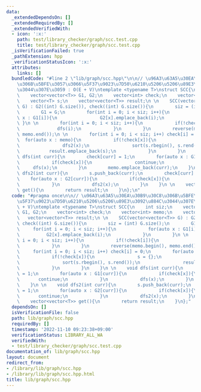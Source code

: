 ```yaml
---
data:
  _extendedDependsOn: []
  _extendedRequiredBy: []
  _extendedVerifiedWith:
  - icon: ':x:'
    path: test/library_checker/graph/scc.test.cpp
    title: test/library_checker/graph/scc.test.cpp
  _isVerificationFailed: true
  _pathExtension: hpp
  _verificationStatusIcon: ':x:'
  attributes:
    links: []
  bundledCode: "#line 2 \"lib/graph/scc.hpp\"\n\n// \u96A3\u63A5\u30EA\u30B9\u30C8\
    \u306B\u5BFE\u3057\u3066\u5F37\u9023\u7D50\u6210\u5206\u5206\u89E3\u3092\u884C\
    \u3044\u307E\u3059 : O(E + V)\ntemplate <typename T>\nstruct SCC{\n    int siz;\n\
    \    vector<vector<T>> G1, G2;\n    vector<int> check;\n    vector<int> memo;\n\
    \    vector<T> s;\n    vector<vector<T>> result;\n \n    SCC(vector<vector<T>>\
    \ G) : G2((int) G.size()), check((int) G.size()){\n        siz = (int) G.size();\n\
    \        G1 = G;\n        for(int i = 0; i < siz; i++){\n            for(auto\
    \ x : G1[i]){\n                G2[x].emplace_back(i);\n            }\n       \
    \ }\n \n        for(int i = 0; i < siz; i++){\n            if(!check[i]){\n  \
    \              dfs(i);\n            }\n        }\n        reverse(memo.begin(),\
    \ memo.end());\n \n        for(int i = 0; i < siz; i++) check[i] = 0;\n      \
    \  for(auto x : memo){\n            if(!check[x]){\n                s = {};\n\
    \                dfs2(x);\n                sort(s.rbegin(), s.rend());\n     \
    \           result.emplace_back(s);\n            }\n        }\n    }\n \n    void\
    \ dfs(int curr){\n        check[curr] = 1;\n        for(auto x : G1[curr]){\n\
    \            if(check[x]){\n                continue;\n            }\n       \
    \     dfs(x);\n        }\n        memo.emplace_back(curr);\n    }\n \n    void\
    \ dfs2(int curr){\n        s.push_back(curr);\n        check[curr] = 1;\n    \
    \    for(auto x : G2[curr]){\n            if(check[x]){\n                continue;\n\
    \            }\n            dfs2(x);\n        }\n    }\n \n    vector<vector<T>>\
    \ get(){\n        return result;\n    }\n};\n"
  code: "#pragma once\n\n// \u96A3\u63A5\u30EA\u30B9\u30C8\u306B\u5BFE\u3057\u3066\
    \u5F37\u9023\u7D50\u6210\u5206\u5206\u89E3\u3092\u884C\u3044\u307E\u3059 : O(E\
    \ + V)\ntemplate <typename T>\nstruct SCC{\n    int siz;\n    vector<vector<T>>\
    \ G1, G2;\n    vector<int> check;\n    vector<int> memo;\n    vector<T> s;\n \
    \   vector<vector<T>> result;\n \n    SCC(vector<vector<T>> G) : G2((int) G.size()),\
    \ check((int) G.size()){\n        siz = (int) G.size();\n        G1 = G;\n   \
    \     for(int i = 0; i < siz; i++){\n            for(auto x : G1[i]){\n      \
    \          G2[x].emplace_back(i);\n            }\n        }\n \n        for(int\
    \ i = 0; i < siz; i++){\n            if(!check[i]){\n                dfs(i);\n\
    \            }\n        }\n        reverse(memo.begin(), memo.end());\n \n   \
    \     for(int i = 0; i < siz; i++) check[i] = 0;\n        for(auto x : memo){\n\
    \            if(!check[x]){\n                s = {};\n                dfs2(x);\n\
    \                sort(s.rbegin(), s.rend());\n                result.emplace_back(s);\n\
    \            }\n        }\n    }\n \n    void dfs(int curr){\n        check[curr]\
    \ = 1;\n        for(auto x : G1[curr]){\n            if(check[x]){\n         \
    \       continue;\n            }\n            dfs(x);\n        }\n        memo.emplace_back(curr);\n\
    \    }\n \n    void dfs2(int curr){\n        s.push_back(curr);\n        check[curr]\
    \ = 1;\n        for(auto x : G2[curr]){\n            if(check[x]){\n         \
    \       continue;\n            }\n            dfs2(x);\n        }\n    }\n \n\
    \    vector<vector<T>> get(){\n        return result;\n    }\n};"
  dependsOn: []
  isVerificationFile: false
  path: lib/graph/scc.hpp
  requiredBy: []
  timestamp: '2022-11-10 09:23:38+09:00'
  verificationStatus: LIBRARY_ALL_WA
  verifiedWith:
  - test/library_checker/graph/scc.test.cpp
documentation_of: lib/graph/scc.hpp
layout: document
redirect_from:
- /library/lib/graph/scc.hpp
- /library/lib/graph/scc.hpp.html
title: lib/graph/scc.hpp
---
```

